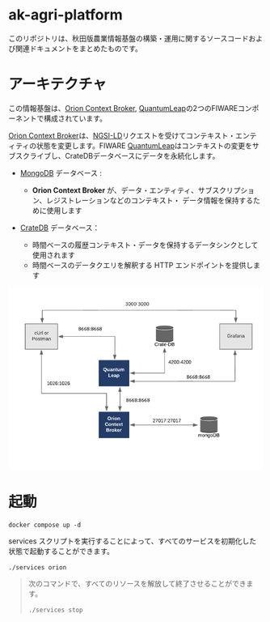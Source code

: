 # ak-agri-platform
このリポジトリは、秋田版農業情報基盤の構築・運用に関するソースコードおよび関連ドキュメントをまとめたものです。

# アーキテクチャ

この情報基盤は、[Orion Context Broker](https://fiware-orion.readthedocs.io/en/latest/), [QuantumLeap](https://smartsdk.github.io/ngsi-timeseries-api/)の2つのFIWAREコンポーネントで構成されています。

[Orion Context Broker](https://fiware-orion.readthedocs.io/en/latest/)は、[NGSI-LD](https://forge.etsi.org/swagger/ui/?url=https://forge.etsi.org/rep/NGSI-LD/NGSI-LD/raw/master/spec/updated/generated/full_api.json)リクエストを受けてコンテキスト・エンティティの状態を変更します。FIWARE [QuantumLeap](https://smartsdk.github.io/ngsi-timeseries-api/)はコンテキストの変更をサブスクライブし、CrateDBデータベースにデータを永続化します。

-   [MongoDB](https://www.mongodb.com/) データベース :

    -   **Orion Context Broker** が、データ・エンティティ、サブスクリプション、レジストレーションなどのコンテキスト・
        データ情報を保持するために使用します

-   [CrateDB](https://crate.io/) データベース：

    -   時間ベースの履歴コンテキスト・データを保持するデータシンクとして使用されます
    -   時間ベースのデータクエリを解釈する HTTP エンドポイントを提供します


![](./docs/architecture_1-3.png)

# 起動

```console
docker compose up -d
```


services スクリプトを実行することによって、すべてのサービスを初期化した状態で起動することができます。
```console
./services orion
```
> 次のコマンドで、すべてのリソースを解放して終了させることができます。
> ```colsole
> ./services stop
> ```

